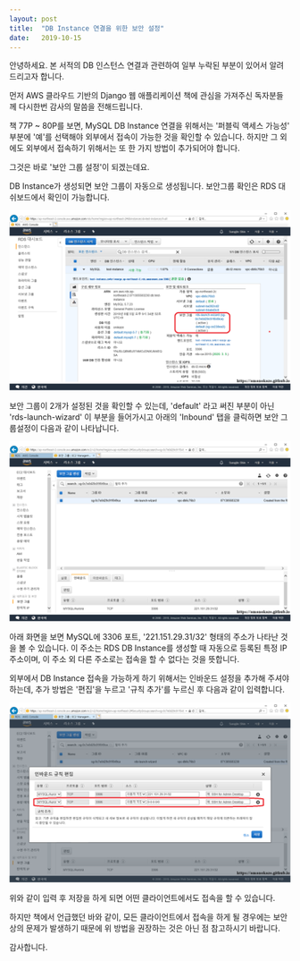 ```yaml
---
layout: post
title:  "DB Instance 연결을 위한 보안 설정"
date:   2019-10-15
---
```


안녕하세요. 본 서적의 DB 인스턴스 연결과 관련하여 일부 누락된 부분이 있어서 알려드리고자 합니다.

<p>먼저 AWS 클라우드 기반의 Django 웹 애플리케이션 책에 관심을 가져주신 독자분들께 다시한번 감사의 말씀을 전해드립니다.</p>

<p>책 77P ~ 80P를 보면, MySQL DB Instance 연결을 위해서는 '퍼블릭 액세스 가능성' 부분에 '예'를 선택해야 외부에서 접속이 가능한 것을 확인할 수 있습니다. 하지만 그 외에도 외부에서 접속하기 위해서는 또 한 가지 방법이 추가되어야 합니다.</p>

<p>그것은 바로 '보안 그룹 설정'이 되겠는데요.</p>

<p>DB Instance가 생성되면 보안 그룹이 자동으로 생성됩니다. 보안그룹 확인은 RDS 대쉬보드에서 확인이 가능합니다.</p>

<img src='/assets/img/img001_01.png' />

<p>보안 그룹이 2개가 설정된 것을 확인할 수 있는데, 'default' 라고 써진 부분이 아닌 'rds-launch-wizard' 이 부분을 들어가시고 아래의 'Inbound' 탭을 클릭하면 보안 그룹설정이 다음과 같이 나타납니다.</p>

<img src='/assets/img/img001_02.png' />

<p>아래 화면을 보면 MySQL에 3306 포트, '221.151.29.31/32' 형태의 주소가 나타난 것을 볼 수 있습니다. 이 주소는 RDS DB Instance를 생성할 때 자동으로 등록된 특정 IP주소이며, 이 주소 외 다른 주소로는 접속을 할 수 없다는 것을 뜻합니다.</p>

<p>외부에서 DB Instance 접속을 가능하게 하기 위해서는 인바운드 설정을 추가해 주셔야 하는데, 추가 방법은 '편집'을 누르고 '규칙 추가'를 누르신 후 다음과 같이 입력합니다.</p>

<img src='/assets/img/img001_03.png' />

<p>위와 같이 입력 후 저장을 하게 되면 어떤 클라이언트에서도 접속을 할 수 있습니다.</p>

<p>하지만 책에서 언급했던 바와 같이, 모든 클라이언트에서 접속을 하게 될 경우에는 보안 상의 문제가 발생하기 때문에 위 방법을 권장하는 것은 아닌 점 참고하시기 바랍니다.</p>
<p>감사합니다.</p>